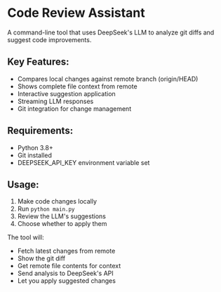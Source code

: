 # Code Review Assistant

A command-line tool that uses DeepSeek's LLM to analyze git diffs and suggest code improvements.

## Key Features:
- Compares local changes against remote branch (origin/HEAD)
- Shows complete file context from remote
- Interactive suggestion application
- Streaming LLM responses
- Git integration for change management

## Requirements:
- Python 3.8+
- Git installed
- DEEPSEEK_API_KEY environment variable set

## Usage:
1. Make code changes locally
2. Run `python main.py`
3. Review the LLM's suggestions
4. Choose whether to apply them

The tool will:
- Fetch latest changes from remote
- Show the git diff
- Get remote file contents for context
- Send analysis to DeepSeek's API
- Let you apply suggested changes
